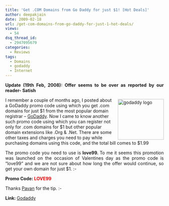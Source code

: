 ```yaml
---
title: 'Get .COM Domains from Go Daddy for just $1! [Hot Deals]'
author: deepakjain
date: 2009-02-18
url: /get-com-domains-from-go-daddy-for-just-1-hot-deals/
views:
  - 54
dsq_thread_id:
  - 2947095679
categories:
  - Reviews
tags:
  - Domains
  - godaddy
  - Internet
---
```

<p align="justify">
  <strong>Update (19th Feb, 2008): Offer seems to be over as reported by our reader- Satish</strong>
</p>

<img class="wp-image-54505" style="border-top-width: 0px;border-left-width: 0px;border-bottom-width: 0px;margin: 5px 0px 0px 10px;border-right-width: 0px" height="129" alt="godaddy logo" src="http://cdn.devilsworkshop.org/files/2009/02/godaddylogo.jpg" width="146" align="right" border="0" />I remember a couple of months ago, I posted about a GoDaddy promo code using which you get .com domains for just $1 from the most popular domain registrar – <a href="http://www.godaddy.com" onclick="_gaq.push(['_trackEvent', 'outbound-article', 'http://www.godaddy.com', 'GoDaddy']);" >GoDaddy</a>. Now I came to know another such promo code using which you can register not only for .com domains for $1 but other popular domain extensions like .Org & .Net. There are some other taxes and charges you need to pay while purchasing domains using this code, and the total bill comes to $1.99

<p align="justify">
  The promo code you need to use is <strong>love99. </strong>To me it seems this promotion was launched on the occasion of Valentines day as the promo code is “love99” and we are not sure about how long the offer would continue, so get your own domain for just $1. <img src="http://devilsworkshop.org/wp-includes/images/smilies/simple-smile.png" alt=":-)" class="wp-smiley" style="height: 1em; max-height: 1em;" />
</p>

<p align="justify">
  <strong>Promo Code: <font color="#ff0000">LOVE99</font></strong>
</p>

<p align="justify">
  Thanks <a href="http://www.techpavan.com" onclick="_gaq.push(['_trackEvent', 'outbound-article', 'http://www.techpavan.com', 'Pavan']);" >Pavan</a> for the tip. <img src="http://devilsworkshop.org/wp-includes/images/smilies/simple-smile.png" alt=":-)" class="wp-smiley" style="height: 1em; max-height: 1em;" />
</p>

<p align="justify">
  <strong>Link: </strong><a href="http://www.godaddy.com" onclick="_gaq.push(['_trackEvent', 'outbound-article', 'http://www.godaddy.com', 'Godaddy']);" >Godaddy</a>
</p>
